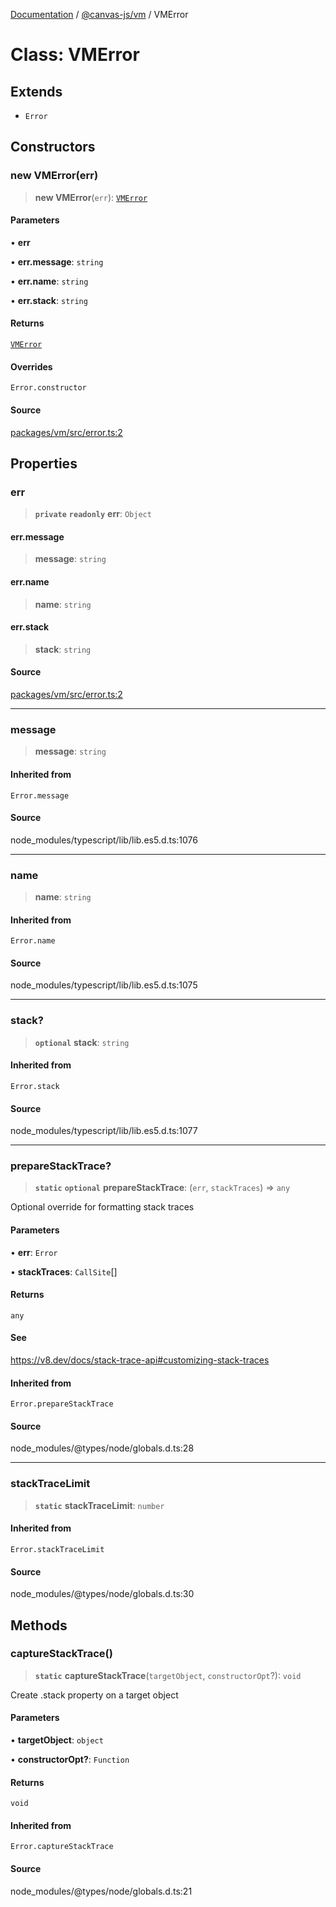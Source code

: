 [Documentation](../../../index.md) / [@canvas-js/vm](../index.md) / VMError

# Class: VMError

## Extends

- `Error`

## Constructors

### new VMError(err)

> **new VMError**(`err`): [`VMError`](VMError.md)

#### Parameters

• **err**

• **err\.message**: `string`

• **err\.name**: `string`

• **err\.stack**: `string`

#### Returns

[`VMError`](VMError.md)

#### Overrides

`Error.constructor`

#### Source

[packages/vm/src/error.ts:2](https://github.com/canvasxyz/canvas/blob/4c6b729f/packages/vm/src/error.ts#L2)

## Properties

### err

> **`private`** **`readonly`** **err**: `Object`

#### err.message

> **message**: `string`

#### err.name

> **name**: `string`

#### err.stack

> **stack**: `string`

#### Source

[packages/vm/src/error.ts:2](https://github.com/canvasxyz/canvas/blob/4c6b729f/packages/vm/src/error.ts#L2)

***

### message

> **message**: `string`

#### Inherited from

`Error.message`

#### Source

node\_modules/typescript/lib/lib.es5.d.ts:1076

***

### name

> **name**: `string`

#### Inherited from

`Error.name`

#### Source

node\_modules/typescript/lib/lib.es5.d.ts:1075

***

### stack?

> **`optional`** **stack**: `string`

#### Inherited from

`Error.stack`

#### Source

node\_modules/typescript/lib/lib.es5.d.ts:1077

***

### prepareStackTrace?

> **`static`** **`optional`** **prepareStackTrace**: (`err`, `stackTraces`) => `any`

Optional override for formatting stack traces

#### Parameters

• **err**: `Error`

• **stackTraces**: `CallSite`[]

#### Returns

`any`

#### See

https://v8.dev/docs/stack-trace-api#customizing-stack-traces

#### Inherited from

`Error.prepareStackTrace`

#### Source

node\_modules/@types/node/globals.d.ts:28

***

### stackTraceLimit

> **`static`** **stackTraceLimit**: `number`

#### Inherited from

`Error.stackTraceLimit`

#### Source

node\_modules/@types/node/globals.d.ts:30

## Methods

### captureStackTrace()

> **`static`** **captureStackTrace**(`targetObject`, `constructorOpt`?): `void`

Create .stack property on a target object

#### Parameters

• **targetObject**: `object`

• **constructorOpt?**: `Function`

#### Returns

`void`

#### Inherited from

`Error.captureStackTrace`

#### Source

node\_modules/@types/node/globals.d.ts:21

